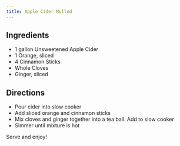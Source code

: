 ```yaml
---
title: Apple Cider Mulled
---
```

## Ingredients
* 1 gallon Unsweetened Apple Cider
* 1 Orange, sliced
* 4 Cinnamon Sticks
* Whole Cloves
* Ginger, sliced

## Directions
* Pour cider into slow cooker
* Add sliced orange and cinnamon sticks
* Mix cloves and ginger together into a tea ball. Add to slow cooker
* Simmer until mixture is hot

Serve and enjoy!
